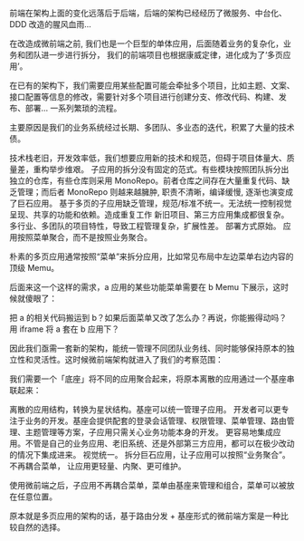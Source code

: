 # 

前端在架构上面的变化远落后于后端，后端的架构已经经历了微服务、中台化、DDD 改造的腥风血雨…

在改造成微前端之前, 我们也是一个巨型的单体应用，后面随着业务的复杂化，业务和团队进一步进行拆分， 我们的前端项目也根据康威定律，进化成为了‘多页应用’。

在已有的架构下，我们需要应用某些配置可能会牵扯多个项目，比如主题、文案、接口配置等信息的修改，需要针对多个项目进行创建分支、修改代码、构建、发布、部署… 一系列繁琐的流程。



主要原因是我们的业务系统经过长期、多团队、多业态的迭代，积累了大量的技术债。

技术栈老旧，开发效率低，我们想要应用新的技术和规范，但碍于项目体量大、质量差，重构举步维艰。
子应用的拆分没有固定的范式。有些模块按照团队拆分出独立的仓库，有些仓库则采用 MonoRepo。前者仓库之间存在大量重复代码、缺乏管理；而后者 MonoRepo 则越来越臃肿, 职责不清晰，编译缓慢, 逐渐也演变成了巨石应用。
基于多页的子应用缺乏管理，规范/标准不统一。无法统一控制视觉呈现、共享的功能和依赖。造成重复工作
新旧项目、第三方应用集成都很复杂。
多行业、多团队的项目特性，导致工程管理复杂，扩展性差。
部署方式原始。
应用按照菜单聚合，而不是按照业务聚合。


朴素的多页应用通常按照“菜单”来拆分应用，比如常见布局中左边菜单右边内容的顶级 Memu。

后面来这一个这样的需求，a 应用的某些功能菜单需要在 b Memu 下展示，这时候就傻眼了：

把 a 的相关代码搬运到 b？如果后面菜单又改了怎么办？再说，你能搬得动吗？
用 iframe 将 a 套在 b 应用下？

因此我们亟需一套新的架构，能统一管理不同团队业务线、同时能够保持原本的独立性和灵活性。这时候微前端架构就进入了我们的考察范围：

我们需要一个「底座」将不同的应用聚合起来，将原本离散的应用通过一个基座串联起来：

离散的应用结构，转换为星状结构。基座可以统一管理子应用。
开发者可以更专注于业务的开发。基座会提供配套的登录会话管理、权限管理、菜单管理、路由管理、主题管理等方案，子应用只需关心业务功能本身的开发。
更容易地集成应用。不管是自己的业务应用、老旧系统、还是外部第三方应用，都可以在极少改动的情况下集成进来。
视觉统一。
拆分巨石应用，让子应用可以按照“业务聚合”。不再耦合菜单， 让应用更轻量、内聚、更可维护。

使用微前端之后，子应用不再耦合菜单，菜单由基座来管理和组合，菜单可以被放在任意位置。

原本就是多页应用的架构的话，基于路由分发 + 基座形式的微前端方案是一种比较自然的选择。